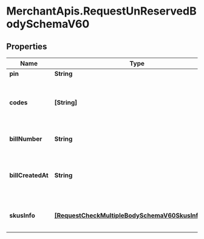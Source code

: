# MerchantApis.RequestUnReservedBodySchemaV60

## Properties

Name | Type | Description | Notes
------------ | ------------- | ------------- | -------------
**pin** | **String** | Store pin | [optional] 
**codes** | **[String]** | Array of 10-16 characters Got It voucher codes | [optional] 
**billNumber** | **String** | Bill number will apply vouchers | [optional] 
**billCreatedAt** | **String** | Bill creation time. Format: YYYY-MM-DD HH:MM:SS | [optional] 
**skusInfo** | [**[RequestCheckMultipleBodySchemaV60SkusInfoInner]**](RequestCheckMultipleBodySchemaV60SkusInfoInner.md) | SKU information in bill_number | [optional] 


